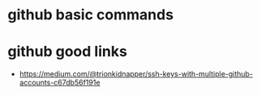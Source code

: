 # github basic commands

# github good links 
* https://medium.com/@trionkidnapper/ssh-keys-with-multiple-github-accounts-c67db56f191e